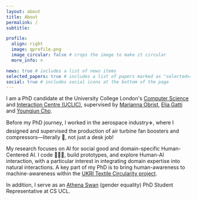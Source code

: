 ```yaml
---
layout: about
title: About
permalink: /
subtitle:

profile:
  align: right
  image: qprofile.png
  image_circular: false # crops the image to make it circular
  more_info: >

news: true # includes a list of news items
selected_papers: true # includes a list of papers marked as "selected={true}"\
social: true # includes social icons at the bottom of the page
---
```


I am a PhD candidate at the University College London's [Computer Science](https://www.ucl.ac.uk/computer-science/research/research-labs/multi-sensory-devices) and [Interaction Centre (UCLIC)](https://www.ucl.ac.uk/uclic), supervised by [Marianna Obrist](https://profiles.ucl.ac.uk/78441-marianna-obrist), [Elia Gatti](https://profiles.ucl.ac.uk/93101-elia-gatti) and [Youngjun Cho](https://profiles.ucl.ac.uk/54637-youngjun-cho).

Before my PhD journey, I worked in the aerospace industry✈️, where I designed and supervised the production of air turbine fan boosters and compressors—literally 🛫, not just a desk job!

My research focuses on AI for social good and domain-specific Human-Centered AI. I code 👩🏻‍💻, build prototypes, and explore Human-AI interaction, with a particular interest in integrating domain expertise into natural interactions. A key part of my PhD is to bring human-awareness to machine-awareness within the [UKRI Textile Circularity project](https://textilescircularity.rca.ac.uk/).

In addition, I serve as an [Athena Swan](https://www.ucl.ac.uk/computer-science/about/equity-diversity-and-inclusion/gender-equality-athena-swan) (gender equality) PhD Student Representative at CS UCL.
